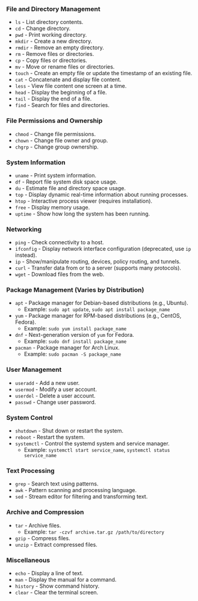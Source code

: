 ### File and Directory Management
- `ls` - List directory contents.
- `cd` - Change directory.
- `pwd` - Print working directory.
- `mkdir` - Create a new directory.
- `rmdir` - Remove an empty directory.
- `rm` - Remove files or directories.
- `cp` - Copy files or directories.
- `mv` - Move or rename files or directories.
- `touch` - Create an empty file or update the timestamp of an existing file.
- `cat` - Concatenate and display file content.
- `less` - View file content one screen at a time.
- `head` - Display the beginning of a file.
- `tail` - Display the end of a file.
- `find` - Search for files and directories.

### File Permissions and Ownership
- `chmod` - Change file permissions.
- `chown` - Change file owner and group.
- `chgrp` - Change group ownership.

### System Information
- `uname` - Print system information.
- `df` - Report file system disk space usage.
- `du` - Estimate file and directory space usage.
- `top` - Display dynamic real-time information about running processes.
- `htop` - Interactive process viewer (requires installation).
- `free` - Display memory usage.
- `uptime` - Show how long the system has been running.

### Networking
- `ping` - Check connectivity to a host.
- `ifconfig` - Display network interface configuration (deprecated, use `ip` instead).
- `ip` - Show/manipulate routing, devices, policy routing, and tunnels.
- `curl` - Transfer data from or to a server (supports many protocols).
- `wget` - Download files from the web.

### Package Management (Varies by Distribution)
- `apt` - Package manager for Debian-based distributions (e.g., Ubuntu).
  - Example: `sudo apt update`, `sudo apt install package_name`
- `yum` - Package manager for RPM-based distributions (e.g., CentOS, Fedora).
  - Example: `sudo yum install package_name`
- `dnf` - Next-generation version of `yum` for Fedora.
  - Example: `sudo dnf install package_name`
- `pacman` - Package manager for Arch Linux.
  - Example: `sudo pacman -S package_name`

### User Management
- `useradd` - Add a new user.
- `usermod` - Modify a user account.
- `userdel` - Delete a user account.
- `passwd` - Change user password.

### System Control
- `shutdown` - Shut down or restart the system.
- `reboot` - Restart the system.
- `systemctl` - Control the systemd system and service manager.
  - Example: `systemctl start service_name`, `systemctl status service_name`

### Text Processing
- `grep` - Search text using patterns.
- `awk` - Pattern scanning and processing language.
- `sed` - Stream editor for filtering and transforming text.

### Archive and Compression
- `tar` - Archive files.
  - Example: `tar -czvf archive.tar.gz /path/to/directory`
- `gzip` - Compress files.
- `unzip` - Extract compressed files.

### Miscellaneous
- `echo` - Display a line of text.
- `man` - Display the manual for a command.
- `history` - Show command history.
- `clear` - Clear the terminal screen.
